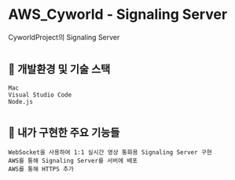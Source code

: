 # AWS_Cyworld - Signaling Server
CyworldProject의 Signaling Server

#

## 📌 개발환경 및 기술 스택
	Mac
	Visual Studio Code
	Node.js

#

## 📌 내가 구현한 주요 기능들
	WebSocket을 사용하여 1:1 실시간 영상 통화용 Signaling Server 구현
	AWS를 통해 Signaling Server를 서버에 배포
	AWS를 통해 HTTPS 추가

#

